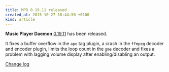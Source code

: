 ```yaml
---
title: MPD 0.19.11 released
created_at: 2015-10-27 10:44:50 +0100
kind: article
---
```


**Music Player Daemon**
[0.19.11](http://www.musicpd.org/download/mpd/0.19/mpd-0.19.11.tar.xz)
has been released.

It fixes a buffer overflow in the `ape` tag plugin, a crash in the
`ffmpeg` decoder and encoder plugin, limits the loop count in the
`gme` decoder and fixes a problem with lagging volume display after
enabling/disabling an output.

[Change log](http://git.musicpd.org/cgit/master/mpd.git/plain/NEWS?h=v0.19.11)
